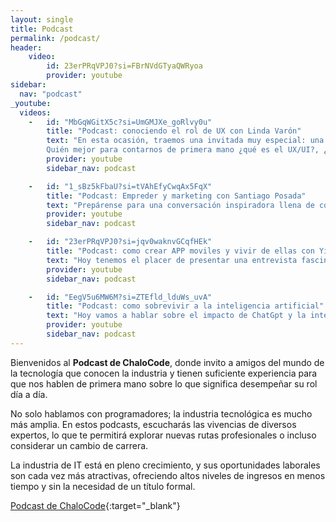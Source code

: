 ```yaml
---
layout: single
title: Podcast
permalink: /podcast/
header:
    video:
        id: 23erPRqVPJ0?si=FBrNVdGTyaQWRyoa
        provider: youtube
sidebar:
  nav: "podcast"
_youtube: 
  videos:
    -   id: "MbGqWGitX5c?si=UmGMJXe_goRlvy0u"
        title: "Podcast: conociendo el rol de UX con Linda Varón"
        text: "En esta ocasión, traemos una invitada muy especial: una experta en diseño UX/UI con más de 14 años de experiencia. 
        Quién mejor para contarnos de primera mano ¿qué es el UX/UI?, ¿cómo es el día a día en esta profesión?, ¿qué desafíos se pueden presentar? y ¿cómo va la industria? Además, hablaremos sobre cómo y dónde puedes formarte en este campo." 
        provider: youtube
        sidebar_nav: podcast

    -   id: "1_sBz5kFbaU?si=tVAhEfyCwqAx5FqX"
        title: "Podcast: Empreder y marketing con Santiago Posada"
        text: "Prepárense para una conversación inspiradora llena de conocimientos prácticos y perspectivas valiosas sobre el emprendimiento en el mundo del Marketing Digital. ¡No se lo pueden perder!"
        provider: youtube
        sidebar_nav: podcast

    -   id: "23erPRqVPJ0?si=jqv0waknvGCqfHEk"
        title: "Podcast: como crear APP moviles y vivir de ellas con Yibson Leudo"
        text: "Hoy tenemos el placer de presentar una entrevista fascinante con Yibson Leudo, un desarrollador de aplicaciones móviles con amplia experiencia. Durante nuestra charla, Yibson compartirá su inspiradora trayectoria y los motivos que lo llevaron a destacar en el mundo del desarrollo de aplicaciones. Hablaremos sobre cómo monetizar tus aplicaciones de manera efectiva y exploraremos estrategias clave de marketing, herramientas esenciales, y otros aspectos cruciales para alcanzar el éxito en este apasionante campo."
        provider: youtube
        sidebar_nav: podcast

    -   id: "EegV5u6MW6M?si=ZTEfld_lduWs_uvA"
        title: "Podcast: como sobrevivir a la inteligencia artificial"
        text: "Hoy vamos a hablar sobre el impacto de ChatGpt y la inteligencia artificial en nuestras vidas, así como las oportunidades que se abren para los programadores y el mundo en general."
        provider: youtube
        sidebar_nav: podcast
---
```


Bienvenidos al **Podcast de ChaloCode**, donde invito a amigos del mundo de la tecnología que conocen la industria y tienen suficiente experiencia para que nos hablen de primera mano sobre lo que significa desempeñar su rol día a día.

No solo hablamos con programadores; la industria tecnológica es mucho más amplia. En estos podcasts, escucharás las vivencias de diversos expertos, lo que te permitirá explorar nuevas rutas profesionales o incluso considerar un cambio de carrera.

La industria de IT está en pleno crecimiento, y sus oportunidades laborales son cada vez más atractivas, ofreciendo altos niveles de ingresos en menos tiempo y sin la necesidad de un título formal.

[Podcast de ChaloCode](https://youtube.com/playlist?list=PLjU2Ord0op_NhrhRWPG08_wyKt1Q1SSKp&si=fZYq6s-ef5LzrmDl){:target="_blank"}